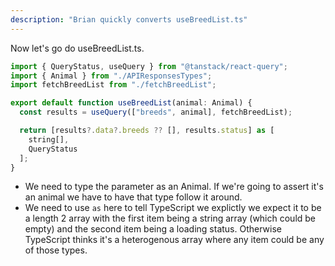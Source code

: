 ```yaml
---
description: "Brian quickly converts useBreedList.ts"
---
```


Now let's go do useBreedList.ts.

```javascript
import { QueryStatus, useQuery } from "@tanstack/react-query";
import { Animal } from "./APIResponsesTypes";
import fetchBreedList from "./fetchBreedList";

export default function useBreedList(animal: Animal) {
  const results = useQuery(["breeds", animal], fetchBreedList);

  return [results?.data?.breeds ?? [], results.status] as [
    string[],
    QueryStatus
  ];
}
```

- We need to type the parameter as an Animal. If we're going to assert it's an animal we have to have that type follow it around.
- We need to use `as` here to tell TypeScript we explictly we expect it to be a length 2 array with the first item being a string array (which could be empty) and the second item being a loading status. Otherwise TypeScript thinks it's a heterogenous array where any item could be any of those types.
